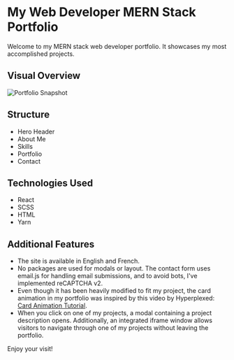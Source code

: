 # My Web Developer MERN Stack Portfolio

Welcome to my MERN stack web developer portfolio. It showcases my most accomplished projects.

## Visual Overview

![Portfolio Snapshot](https://julien-gardier.com/julien-gardier-snapshot.PNG)

## Structure

- Hero Header
- About Me
- Skills
- Portfolio
- Contact

## Technologies Used

- React
- SCSS
- HTML
- Yarn

## Additional Features

- The site is available in English and French.
- No packages are used for modals or layout. The contact form uses email.js for handling email submissions, and to avoid bots, I've implemented reCAPTCHA v2.
- Even though it has been heavily modified to fit my project, the card animation in my portfolio was inspired by this video by Hyperplexed: [Card Animation Tutorial](https://www.youtube.com/watch?v=6TYkDy54q4E).
- When you click on one of my projects, a modal containing a project description opens. Additionally, an integrated iframe window allows visitors to navigate through one of my projects without leaving the portfolio.

Enjoy your visit!

